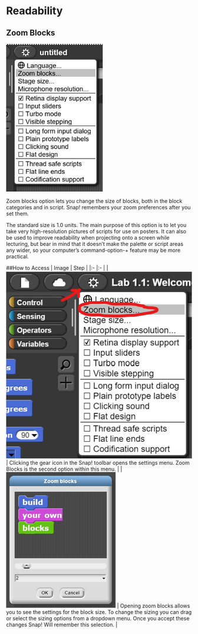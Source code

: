 # Readability

## Zoom Blocks
![The zoom block shape](./assets/zoomblocks_settingsmenu.png)

Zoom blocks option lets you change the size of blocks, both in the block categories and in script. Snap! remembers your zoom preferences after you set them.

The standard size is 1.0 units. The main purpose of this option is to let you take very high-resolution pictures of scripts for use on posters. It can also be used to improve readability when projecting onto a screen while lecturing, but bear in mind that it doesn’t make the palette or script areas any wider, so your computer’s command-option-+ feature may be more practical.  


##How to Access
| Image | Step |
|:- |:- |
| ![Screenshot of the settings menu from the Snap! Toolbar. ](./assets/zoomblocksetting.png) | Clicking the gear icon in the Snap! toolbar opens the settings menu. Zoom Blocks is the second option within this menu. |
| ![Screenshot of the Zoom blocks settings menu. ](./assets/zoomblocks_zoomsettings.png) | Opening zoom blocks allows you to see the settings for the block size. To change the sizing you can drag or select the sizing options from a dropdown menu. Once you accept these changes Snap! Will remember this selection. |
